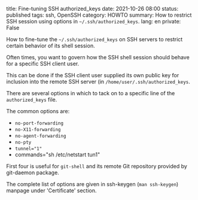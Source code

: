 title: Fine-tuning SSH authorized_keys
date: 2021-10-26 08:00
status: published
tags: ssh, OpenSSH
category: HOWTO
summary: How to restrict SSH session using options in `~/.ssh/authorized_keys`.
lang: en
private: False

How to fine-tune the `~/.ssh/authorized_keys` on SSH servers to restrict certain
behavior of its shell session.

Often times, you want to govern how the SSH shell session should behave
for a specific SSH client user.

This can be done if the SSH client user supplied its own public key for
inclusion into the remote SSH server (in `/home/user/.ssh/authorized_keys`.

There are several options in which to tack on to a specific line of the
`authorized_keys` file.

The common options are:

* `no-port-forwarding`
* `no-X11-forwarding`
* `no-agent-forwarding`
* `no-pty`
* `tunnel="1"`
* commands="sh /etc/netstart tun1"

First four is useful for `git-shell` and its remote Git repository provided by
git-daemon package.

The complete list of options are given in ssh-keygen (`man ssh-keygen`) manpage under 'Certificate' section.
